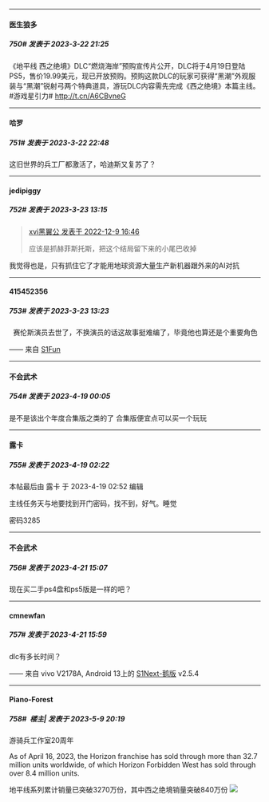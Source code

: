 
*****

####  医生狼多  
##### 750#       发表于 2023-3-22 21:25

《地平线 西之绝境》DLC“燃烧海岸”预购宣传片公开，DLC将于4月19日登陆PS5，售价19.99美元，现已开放预购。预购这款DLC的玩家可获得“黑潮”外观服装与“黑潮”锐射弓两个特典道具，游玩DLC内容需先完成《西之绝境》本篇主线。#游戏星引力# http://t.cn/A6CBvneG ​​​


*****

####  哈罗  
##### 751#       发表于 2023-3-22 22:48

这旧世界的兵工厂都激活了，哈迪斯又复苏了？


*****

####  jedipiggy  
##### 752#       发表于 2023-3-23 13:15

<blockquote><a href="httphttps://bbs.saraba1st.com/2b/forum.php?mod=redirect&amp;goto=findpost&amp;pid=58851476&amp;ptid=2006059" target="_blank">xvi黑翼公 发表于 2022-12-9 16:46</a>

应该是抓赫菲斯托斯，把这个结局留下来的小尾巴收掉</blockquote>
我觉得也是，只有抓住它了才能用地球资源大量生产新机器跟外来的AI对抗


*****

####  415452356  
##### 753#       发表于 2023-3-23 13:23

  赛伦斯演员去世了，不换演员的话这故事挺难编了，毕竟他也算还是个重要角色

—— 来自 [S1Fun](https://s1fun.koalcat.com)

*****

####  不会武术  
##### 754#       发表于 2023-4-19 00:05

是不是该出个年度合集版之类的了
合集版便宜点可以买一个玩玩


*****

####  露卡  
##### 755#       发表于 2023-4-19 02:22

 本帖最后由 露卡 于 2023-4-19 02:52 编辑 

主线任务天与地要找到开门密码，找不到，好气。睡觉

密码3285  


*****

####  不会武术  
##### 756#       发表于 2023-4-21 15:07

现在买二手ps4盘和ps5版是一样的吧？


*****

####  cmnewfan  
##### 757#       发表于 2023-4-21 15:59

dlc有多长时间？

—— 来自 vivo V2178A, Android 13上的 [S1Next-鹅版](https://github.com/ykrank/S1-Next/releases) v2.5.4

*****

####  Piano-Forest  
##### 758#         楼主| 发表于 2023-5-9 20:19

游骑兵工作室20周年

As of April 16, 2023, the Horizon franchise has sold through more than 32.7 million units worldwide, of which Horizon Forbidden West has sold through over 8.4 million units. 

地平线系列累计销量已突破3270万份，其中西之绝境销量突破840万份
<img src="https://p.sda1.dev/11/e79b07552c496d4b1539a593a0f43e0d/52873868200_3179837536_h.jpg" referrerpolicy="no-referrer">

